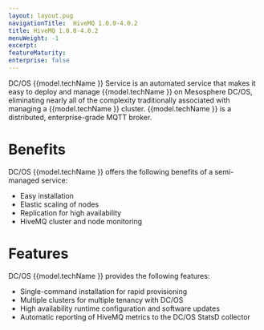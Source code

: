 ```yaml
---
layout: layout.pug
navigationTitle:  HiveMQ 1.0.0-4.0.2
title: HiveMQ 1.0.0-4.0.2
menuWeight: -1
excerpt:
featureMaturity:
enterprise: false
---
```



DC/OS {{model.techName }} Service is an automated service that makes it easy to deploy and manage {{model.techName }} on Mesosphere DC/OS, eliminating nearly all of the complexity traditionally associated with managing a {{model.techName }} cluster. {{model.techName }} is a distributed, enterprise-grade MQTT broker.

# Benefits

DC/OS {{model.techName }} offers the following benefits of a semi-managed service:

*   Easy installation
*   Elastic scaling of nodes
*   Replication for high availability
*   HiveMQ cluster and node monitoring

# Features

DC/OS {{model.techName }} provides the following features:

*   Single-command installation for rapid provisioning
*   Multiple clusters for multiple tenancy with DC/OS
*   High availability runtime configuration and software updates
*   Automatic reporting of HiveMQ metrics to the DC/OS StatsD collector
